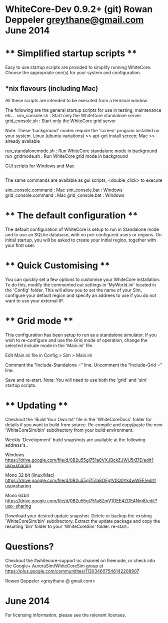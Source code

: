 WhiteCore-Dev 0.9.2+ (git)
Rowan Deppeler <greythane@gmail.com>
June 2014
===============================================


** Simplified startup scripts **
================================
Easy to use startup scripts are provided to simplify running WhiteCore.
Choose the appropriate one(s) for your system and configuration.

 *nix flavours (including Mac)
-------------------------------
All these scripts are intended to be executed from a terminal window.

The following are the general startup scripts for use in testing, maintenance etc...
sim_console.sh       			: Start only the WhiteCore standalone server
grid_console.sh      			: Start only the WhiteCore grid server


Note:
 These 'background' modes require the 'screen' program installed on your system.
   Linux (ubuntu variations) >> apt-get install screen;
   Mac >> already available
  
run_standalonemode.sh       	: Run WhiteCore standalone mode in background
run_gridmode.sh             	: Run WhiteCore grid mode in background


GUI scripts for Windows and Mac

-------------------------------

The same commands are available as gui scripts, <double_click> to execute

sim_console.command				: Mac
sim_console.bat					: Windows
grid_console.command			: Mac
grid_console.bat				: Windows


** The default configuration **
===============================
The default configuration of WhiteCore is setup to run in Standalone mode and
to use an SQLite database, with no pre-configured users or regions.
On initial startup, you will be asked to create your initial region, together with 
your first user.

** Quick Customising **
=======================
You can quickly set a few options to customise your WhiteCore installation.
To do this, modify the commented out settings in 'MyWorld.ini' located in the
 'Config' folder.  This will allow you to set the name of your Sim, configure your default
  region and specify an addrees to use if you do not want to use your external IP.


** Grid mode **
===============
This configuration has been setup to run as a standalone simulator. If you wish to re-configure
and use the Grid mode of operation, change the selected include mode in the 'Main.ini' file.

Edit Main.ini file in
Config > Sim > Main.ini

Comment the "Include-Standalone =" line.
Uncomment the "Include-Grid =" line.

Save and re-start.
Note:  You will need to use both the 'grid' and 'sim' startup scripts.

** Updating **
==============
Checkout the 'Build Your Own.txt' file in the 'WhiteCoreDocs' folder for details
 if you want to build from source.
Re-compile and copy/paste the new 'WhiteCoreSim/bin' subdirectory from your build environment.

Weekly 'Development' build snapshots are available at the following address's..

Windows
https://drive.google.com/file/d/0B2u55gI751a8VXJBckZJWU5rZ1E/edit?usp=sharing

Mono 32 bit  (linux/Mac)
https://drive.google.com/file/d/0B2u55gI751a8OEgtV0Q0Yk4wWEE/edit?usp=sharing

Mono 64bit
https://drive.google.com/file/d/0B2u55gI751a8ZmV1OEE4ZDE4Nm8/edit?usp=sharing

Download your desired update snapshot.
Delete or backup the existing 'WhiteCoreSim/bin' subdirectory.
Extract the update package and copy the resulting 'bin' folder to your 'WhiteCoreSim' folder.
re-start..



Questions?
==========
Checkout the #whitecore-support irc channel on freenode,
or check into the Google+ AuroraSim/WhiteCoreSim group at 
https://plus.google.com/communitites/113034607546142208907

Rowan Deppeler
<greythane @ gmail.com>

June 2014
=======================

For licensing information, please see the relevant licenses.
